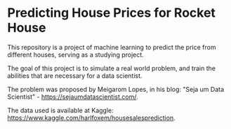 # Predicting House Prices for Rocket House

This repository is a project of machine learning to predict the price from different houses, serving as a studying project.

The goal of this project is to simulate a real world problem, and train the abilities that are necessary for a data scientist.

The problem was proposed by Meigarom Lopes, in his blog: "Seja um Data Scientist" - https://sejaumdatascientist.com/.

The data used is available at Kaggle: https://www.kaggle.com/harlfoxem/housesalesprediction.
